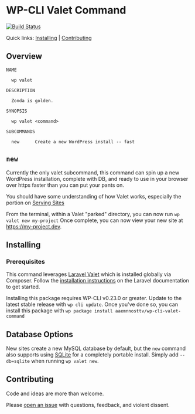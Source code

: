 # WP-CLI Valet Command

[![Build Status](https://travis-ci.org/aaemnnosttv/wp-cli-valet-command.svg?branch=master)](https://travis-ci.org/aaemnnosttv/wp-cli-valet-command)

Quick links: [Installing](#installing) | [Contributing](#contributing)

## Overview
```
NAME

  wp valet

DESCRIPTION

  Zonda is golden.

SYNOPSIS

  wp valet <command>

SUBCOMMANDS

  new      Create a new WordPress install -- fast

```

## `new`

Currently the only valet subcommand, this command can spin up a new WordPress installation, complete with DB, and ready to use in your browser over https faster than you can put your pants on.

You should have some understanding of how Valet works, especially the portion on [Serving Sites](https://laravel.com/docs/5.2/valet#serving-sites)

From the terminal, within a Valet "parked" directory, you can now run `wp valet new my-project`
Once complete, you can now view your new site at https://my-project.dev.

## Installing

### Prerequisites
This command leverages [Laravel Valet](https://laravel.com/docs/5.2/valet#installation) which is installed globally via Composer.
Follow the [installation instructions](https://laravel.com/docs/5.2/valet#installation) on the Laravel documentation to get started.

Installing this package requires WP-CLI v0.23.0 or greater. Update to the latest stable release with `wp cli update`.
Once you've done so, you can install this package with `wp package install aaemnnosttv/wp-cli-valet-command`

## Database Options
New sites create a new MySQL database by default, but the `new` command also supports using [SQLite](https://www.sqlite.org/) for a completely portable install. Simply add `--db=sqlite` when running `wp valet new`.

## Contributing

Code and ideas are more than welcome.

Please [open an issue](https://github.com/aaemnnosttv/wp-cli-valet-command/issues) with questions, feedback, and violent dissent.
